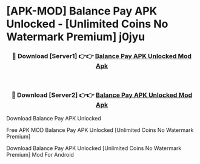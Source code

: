 # [APK-MOD] Balance Pay APK Unlocked - [Unlimited Coins No Watermark Premium] j0jyu



<div align="center">
<h3>🔴 Download [Server1] 👉👉 <a href="https://momento.my/?title=Balance_Pay_APK_Unlocked">Balance Pay APK Unlocked Mod Apk</a></h3><br>

<h3>🔴 Download [Server2] 👉👉 <a href="https://momento.my/?title=Balance_Pay_APK_Unlocked">Balance Pay APK Unlocked Mod Apk</a></h3>
</div>



Download Balance Pay APK Unlocked 

Free APK MOD Balance Pay APK Unlocked [Unlimited Coins No Watermark Premium]

Download Balance Pay APK Unlocked [Unlimited Coins No Watermark Premium] Mod For Android
